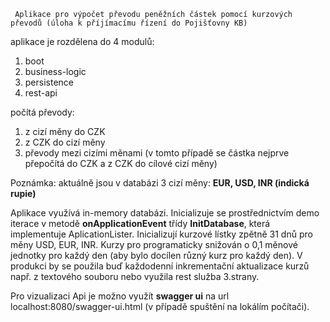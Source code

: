      Aplikace pro výpočet převodu peněžních částek pomocí kurzových převodů (úloha k příjímacímu řízení do Pojišťovny KB)

aplikace je rozdělena do 4 modulů:
1. boot
2. business-logic
3. persistence
4. rest-api

počítá převody:
1. z cizí měny do CZK
2. z CZK do cizí měny 
3. převody mezi cizími měnami (v tomto případě se částka nejprve přepočítá do CZK a z CZK do cílové cizí měny)

Poznámka: aktuálně jsou v databázi 3 cizí měny: **EUR, USD, INR (indická rupie)**


Aplikace využívá in-memory databázi. Inicializuje se prostřednictvím demo iterace v metodě **onApplicationEvent** třídy **InitDatabase**, která implementuje AplicationLister.
Inicializují kurzové lístky zpětně 31 dnů pro měny USD, EUR, INR. Kurzy pro programaticky snižován o 0,1 měnové jednotky pro každý den (aby bylo docílen různý kurz pro každý den).
V produkci by se použila buď každodenní inkrementační aktualizace kurzů např. z textového souboru nebo využila rest služba 3.strany.

Pro vizualizaci Api je možno využít **swagger ui** na url localhost:8080/swagger-ui.html (v případě spuštění na lokálím počítači).





 

